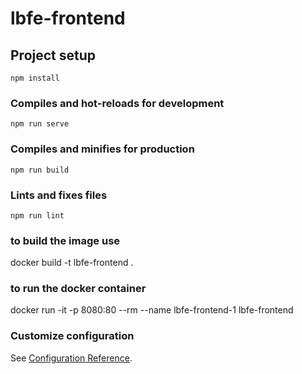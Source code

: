# lbfe-frontend

## Project setup
```
npm install
```

### Compiles and hot-reloads for development
```
npm run serve
```

### Compiles and minifies for production
```
npm run build
```

### Lints and fixes files
```
npm run lint
```

### to build the image use 
docker build -t lbfe-frontend .

### to run the docker container 
docker run -it -p 8080:80 --rm --name lbfe-frontend-1 lbfe-frontend

### Customize configuration
See [Configuration Reference](https://cli.vuejs.org/config/).
